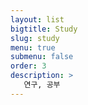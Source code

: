 ```yaml
---
layout: list
bigtitle: Study
slug: study
menu: true
submenu: false
order: 3
description: >
   연구, 공부
---
```

